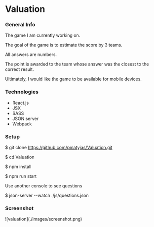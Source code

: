 <h1> Valuation </h1>

<h3> General Info </h3>
<p> The game I am currently working on. </p>
<p> The goal of the game is to estimate the score by 3 teams.</p>
<p> All answers are numbers. </p>
<p> The point is awarded to the team whose answer was the closest to the correct result.</p>
<p> Ultimately, I would like the game to be available for mobile devices.</p>

<h3>Technologies</h3>
<ul>
    <li> React.js </li>
    <li> JSX </li>
    <li> SASS </li>
    <li> JSON server </li>
    <li> Webpack </li>
</ul>

<h3>Setup</h3>

$ git clone https://github.com/pmatyjas/Valuation.git

$ cd Valuation

$ npm install

$ npm run start

<p>Use another console to see questions</p>
$ json-server --watch ./js/questions.json

<h3>Screenshot</h3>
![valuation](./images/screenshot.png) 
